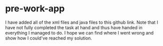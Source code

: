 # pre-work-app

I have added all of the xml files and java files to this github link. Note that I have not fully completed the task at hand and thus have handed in everything I managed to do. I hope we can find where I went wrong and show how I could've reached my solution.
